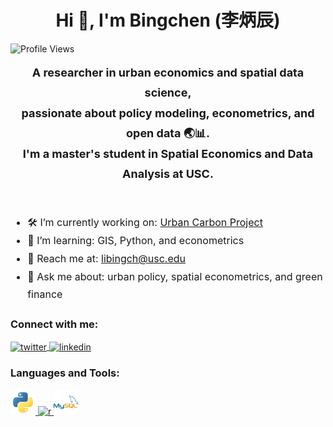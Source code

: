 <h1 align="center">Hi 👋, I'm Bingchen (李炳辰)</h1>
  <img src="https://komarev.com/ghpvc/?username=bingchen054&label=Profile%20views&color=0e75b6&style=flat" alt="Profile Views" />
</p>

<p align="center">
  <strong style="font-size: 18px; line-height: 1.8;">
    A researcher in urban economics and spatial data science,<br>
    passionate about policy modeling, econometrics, and open data 🌏📊.<br>
    I'm a master's student in Spatial Economics and Data Analysis at USC.
  </strong>
</p>

<br>

<div style="font-size: 16px; line-height: 1.8;">
  <ul>
    <li>🛠 I’m currently working on: <a href="#">Urban Carbon Project</a></li>
    <li>🌱 I’m learning: GIS, Python, and econometrics</li>
    <li>📮 Reach me at: <a href="mailto:libingch@usc.edu">libingch@usc.edu</a></li>
    <li>💬 Ask me about: urban policy, spatial econometrics, and green finance</li>
  </ul>
</div>

<h3 align="left">Connect with me:</h3>
<p align="left">
  <a href="https://twitter.com/your_twitter_username" target="_blank">
    <img align="center" src="https://raw.githubusercontent.com/rahuldkjain/github-profile-readme-generator/master/src/images/icons/Social/twitter.svg" alt="twitter" height="30" width="40" />
  </a>
  <a href="https://linkedin.com/in/bingchen-li-973b83326/" target="_blank">
    <img align="center" src="https://raw.githubusercontent.com/rahuldkjain/github-profile-readme-generator/master/src/images/icons/Social/linked-in-alt.svg" alt="linkedin" height="30" width="40" />
  </a>
</p>

<h3 align="left">Languages and Tools:</h3>
<p align="left">
  <a href="https://www.python.org" target="_blank" rel="noreferrer">
    <img src="https://raw.githubusercontent.com/devicons/devicon/master/icons/python/python-original.svg" alt="python" width="40" height="40"/>
  </a>
  <a href="https://www.r-project.org/" target="_blank" rel="noreferrer">
    <img src="https://www.vectorlogo.zone/logos/r-project/r-project-icon.svg" alt="r" width="40" height="40"/>
  </a>
  <a href="https://www.mysql.com/" target="_blank" rel="noreferrer">
    <img src="https://raw.githubusercontent.com/devicons/devicon/master/icons/mysql/mysql-original-wordmark.svg" alt="mysql" width="40" height="40"/>
  </a>
  <a href="https://www.stata.com/" target


